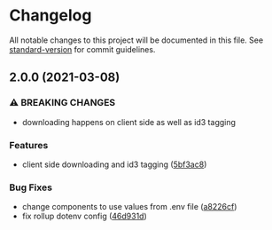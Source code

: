 # Changelog

All notable changes to this project will be documented in this file. See
[standard-version](https://github.com/conventional-changelog/standard-version)
for commit guidelines.

## 2.0.0 (2021-03-08)

### ⚠ BREAKING CHANGES

- downloading happens on client side as well as id3 tagging

### Features

- client side downloading and id3 tagging
  ([5bf3ac8](https://github.com/georgemunyoro/houndwave-client/commit/5bf3ac8e5939e23c6035217288af403e90fa1959))

### Bug Fixes

- change components to use values from .env file
  ([a8226cf](https://github.com/georgemunyoro/houndwave-client/commit/a8226cfa8e8c377eb3c27dfc1b74b863429d67ba))
- fix rollup dotenv config
  ([46d931d](https://github.com/georgemunyoro/houndwave-client/commit/46d931dd2eb9dd290e7cd2fa50bbfcc395f7fcdd))
